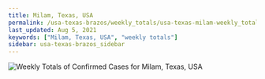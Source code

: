 ```yaml
---
title: Milam, Texas, USA
permalink: /usa-texas-brazos/weekly_totals/usa-texas-milam-weekly_totals.html
last_updated: Aug 5, 2021
keywords: ["Milam, Texas, USA", "weekly totals"]
sidebar: usa-texas-brazos_sidebar
---
```


![Weekly Totals of Confirmed Cases for Milam, Texas, USA](/covid_tracker/images/graphs/usa-texas-milam-weekly_totals_graph.png)
